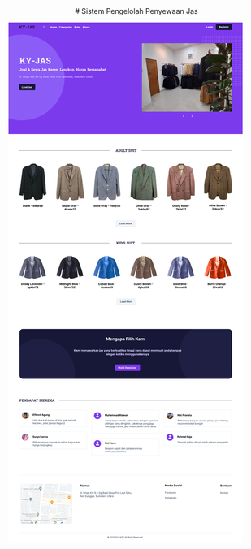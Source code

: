 <div align="center">
    # Sistem Pengelolah Penyewaan Jas
</div>

![KY-JAS Mockup]( https://github.com/mhdky/github-images/blob/e4d2a3001e27caf0f019699c95d287a0f65868a4/ky-jas.png "KY-JAS Mockup")

